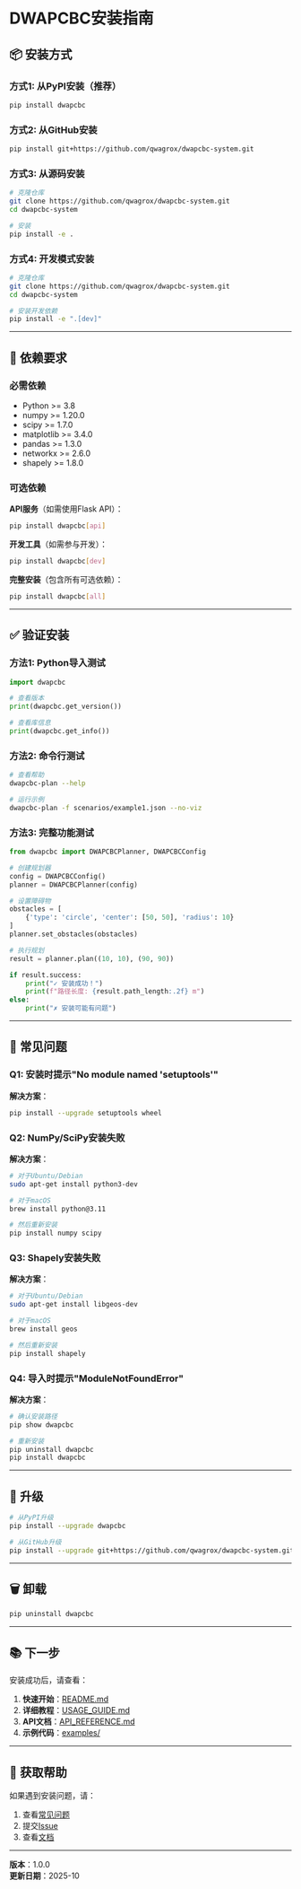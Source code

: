 # DWAPCBC安装指南

## 📦 安装方式

### 方式1: 从PyPI安装（推荐）

```bash
pip install dwapcbc
```

### 方式2: 从GitHub安装

```bash
pip install git+https://github.com/qwagrox/dwapcbc-system.git
```

### 方式3: 从源码安装

```bash
# 克隆仓库
git clone https://github.com/qwagrox/dwapcbc-system.git
cd dwapcbc-system

# 安装
pip install -e .
```

### 方式4: 开发模式安装

```bash
# 克隆仓库
git clone https://github.com/qwagrox/dwapcbc-system.git
cd dwapcbc-system

# 安装开发依赖
pip install -e ".[dev]"
```

---

## 🔧 依赖要求

### 必需依赖

- Python >= 3.8
- numpy >= 1.20.0
- scipy >= 1.7.0
- matplotlib >= 3.4.0
- pandas >= 1.3.0
- networkx >= 2.6.0
- shapely >= 1.8.0

### 可选依赖

**API服务**（如需使用Flask API）：
```bash
pip install dwapcbc[api]
```

**开发工具**（如需参与开发）：
```bash
pip install dwapcbc[dev]
```

**完整安装**（包含所有可选依赖）：
```bash
pip install dwapcbc[all]
```

---

## ✅ 验证安装

### 方法1: Python导入测试

```python
import dwapcbc

# 查看版本
print(dwapcbc.get_version())

# 查看库信息
print(dwapcbc.get_info())
```

### 方法2: 命令行测试

```bash
# 查看帮助
dwapcbc-plan --help

# 运行示例
dwapcbc-plan -f scenarios/example1.json --no-viz
```

### 方法3: 完整功能测试

```python
from dwapcbc import DWAPCBCPlanner, DWAPCBCConfig

# 创建规划器
config = DWAPCBCConfig()
planner = DWAPCBCPlanner(config)

# 设置障碍物
obstacles = [
    {'type': 'circle', 'center': [50, 50], 'radius': 10}
]
planner.set_obstacles(obstacles)

# 执行规划
result = planner.plan((10, 10), (90, 90))

if result.success:
    print("✓ 安装成功！")
    print(f"路径长度: {result.path_length:.2f} m")
else:
    print("✗ 安装可能有问题")
```

---

## 🐛 常见问题

### Q1: 安装时提示"No module named 'setuptools'"

**解决方案**：
```bash
pip install --upgrade setuptools wheel
```

### Q2: NumPy/SciPy安装失败

**解决方案**：
```bash
# 对于Ubuntu/Debian
sudo apt-get install python3-dev

# 对于macOS
brew install python@3.11

# 然后重新安装
pip install numpy scipy
```

### Q3: Shapely安装失败

**解决方案**：
```bash
# 对于Ubuntu/Debian
sudo apt-get install libgeos-dev

# 对于macOS
brew install geos

# 然后重新安装
pip install shapely
```

### Q4: 导入时提示"ModuleNotFoundError"

**解决方案**：
```bash
# 确认安装路径
pip show dwapcbc

# 重新安装
pip uninstall dwapcbc
pip install dwapcbc
```

---

## 🔄 升级

```bash
# 从PyPI升级
pip install --upgrade dwapcbc

# 从GitHub升级
pip install --upgrade git+https://github.com/qwagrox/dwapcbc-system.git
```

---

## 🗑️ 卸载

```bash
pip uninstall dwapcbc
```

---

## 📚 下一步

安装成功后，请查看：

1. **快速开始**：[README.md](README.md)
2. **详细教程**：[USAGE_GUIDE.md](USAGE_GUIDE.md)
3. **API文档**：[API_REFERENCE.md](API_REFERENCE.md)
4. **示例代码**：[examples/](examples/)

---

## 💬 获取帮助

如果遇到安装问题，请：

1. 查看[常见问题](#常见问题)
2. 提交[Issue](https://github.com/qwagrox/dwapcbc-system/issues)
3. 查看[文档](https://github.com/qwagrox/dwapcbc-system)

---

**版本**：1.0.0  
**更新日期**：2025-10

